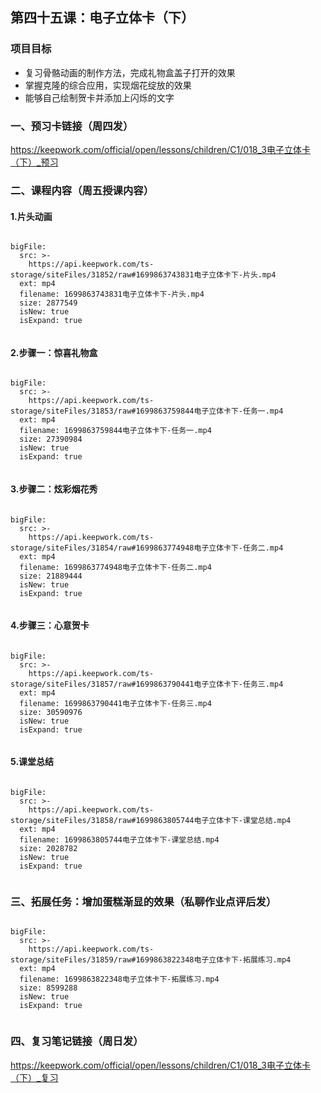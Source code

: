 

<script>  window.global.courseIdentity = 'papa_planet-8' </script>
<script src="https://qiniu-public.keepwork.com/videoProcessEvent.js"></script>

## 第四十五课：电子立体卡（下）


### 项目目标
  - 复习骨骼动画的制作方法，完成礼物盒盖子打开的效果
  - 掌握克隆的综合应用，实现烟花绽放的效果
  - 能够自己绘制贺卡并添加上闪烁的文字
  
  
### 一、预习卡链接（周四发）

https://keepwork.com/official/open/lessons/children/C1/018_3电子立体卡（下）_预习

### 二、课程内容（周五授课内容）
#### 1.片头动画

```@BigFile

bigFile:
  src: >-
    https://api.keepwork.com/ts-storage/siteFiles/31852/raw#1699863743831电子立体卡下-片头.mp4
  ext: mp4
  filename: 1699863743831电子立体卡下-片头.mp4
  size: 2877549
  isNew: true
  isExpand: true
          
```

 

#### 2.步骤一：惊喜礼物盒

```@BigFile

bigFile:
  src: >-
    https://api.keepwork.com/ts-storage/siteFiles/31853/raw#1699863759844电子立体卡下-任务一.mp4
  ext: mp4
  filename: 1699863759844电子立体卡下-任务一.mp4
  size: 27390984
  isNew: true
  isExpand: true
          
```






 
#### 3.步骤二：炫彩烟花秀

```@BigFile

bigFile:
  src: >-
    https://api.keepwork.com/ts-storage/siteFiles/31854/raw#1699863774948电子立体卡下-任务二.mp4
  ext: mp4
  filename: 1699863774948电子立体卡下-任务二.mp4
  size: 21889444
  isNew: true
  isExpand: true
          
```


#### 4.步骤三：心意贺卡
```@BigFile

bigFile:
  src: >-
    https://api.keepwork.com/ts-storage/siteFiles/31857/raw#1699863790441电子立体卡下-任务三.mp4
  ext: mp4
  filename: 1699863790441电子立体卡下-任务三.mp4
  size: 30590976
  isNew: true
  isExpand: true
          
```



#### 5.课堂总结

```@BigFile

bigFile:
  src: >-
    https://api.keepwork.com/ts-storage/siteFiles/31858/raw#1699863805744电子立体卡下-课堂总结.mp4
  ext: mp4
  filename: 1699863805744电子立体卡下-课堂总结.mp4
  size: 2028782
  isNew: true
  isExpand: true
          
```



### 三、拓展任务：增加蛋糕渐显的效果（私聊作业点评后发）


```@BigFile

bigFile:
  src: >-
    https://api.keepwork.com/ts-storage/siteFiles/31859/raw#1699863822348电子立体卡下-拓展练习.mp4
  ext: mp4
  filename: 1699863822348电子立体卡下-拓展练习.mp4
  size: 8599288
  isNew: true
  isExpand: true
          
```




### 四、复习笔记链接（周日发）

https://keepwork.com/official/open/lessons/children/C1/018_3电子立体卡（下）_复习
